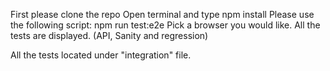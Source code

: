 First please clone the repo
Open terminal and type npm install
Please use the following script:
npm run test:e2e
Pick a browser you would like.
All the tests are displayed.
(API, Sanity and regression)

All the tests located under "integration" file.
